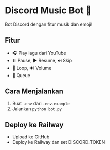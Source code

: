 # Discord Music Bot 🎵

Bot Discord dengan fitur musik dan emoji!

## Fitur
- 🎧 Play lagu dari YouTube
- ⏸️ Pause, ▶️ Resume, ⏭️ Skip
- 🔁 Loop, 🔊 Volume
- 📜 Queue

## Cara Menjalankan
1. Buat `.env` dari `.env.example`
2. Jalankan `python bot.py`

## Deploy ke Railway
- Upload ke GitHub
- Deploy ke Railway dan set DISCORD_TOKEN
